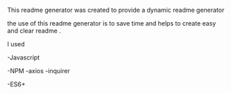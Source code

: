 This readme generator was created to provide a dynamic readme generator


the use of this readme generator is to save time and helps to create easy and clear readme .

I used 

-Javascript

-NPM -axios -inquirer

-ES6+
